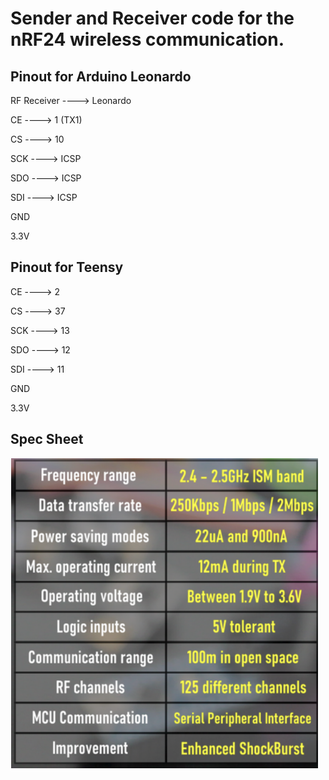 # Sender and Receiver code for the nRF24 wireless communication.

## Pinout for Arduino Leonardo
RF Receiver ----> Leonardo 

CE ----> 1 (TX1)

CS ----> 10

SCK ----> ICSP

SDO ----> ICSP

SDI ----> ICSP

GND

3.3V

## Pinout for Teensy

CE ----> 2

CS ----> 37

SCK ----> 13

SDO ----> 12

SDI ----> 11

GND

3.3V


## Spec Sheet
![Spec Sheet](https://github.com/sundevilmotorsports/nRF24-Wireless-Comm/blob/main/Receiver/images/specsheet.png?raw=true)
